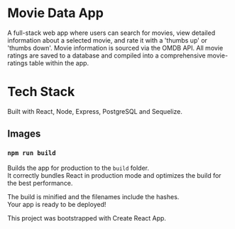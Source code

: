# Movie Data App

A full-stack web app where users can search for movies, view detailed information about a selected movie, and rate it with a 'thumbs up' or 'thumbs down'.
Movie information is sourced via the OMDB API. All movie ratings are saved to a database and compiled into a comprehensive movie-ratings table within the app.

# Tech Stack

Built with React, Node, Express, PostgreSQL and Sequelize.

## Images

### `npm run build`

Builds the app for production to the `build` folder.\
It correctly bundles React in production mode and optimizes the build for the best performance.

The build is minified and the filenames include the hashes.\
Your app is ready to be deployed!

This project was bootstrapped with Create React App.
